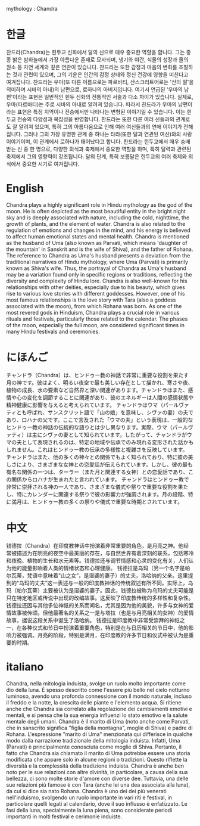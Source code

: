 mythology : Chandra

# 한글

찬드라(Chandra)는 힌두교 신화에서 달의 신으로 매우 중요한 역할을 합니다. 그는 종종 밝은 밤하늘에서 가장 아름다운 존재로 묘사되며, 냉기와 야간, 식물의 성장과 물의 원소 등 자연 세계와 깊은 연관이 있습니다. 찬드라는 또한 감정과 마음의 변화를 조절하는 것과 관련이 있으며, 그의 기운은 인간의 감정 상태와 정신 건강에 영향을 미친다고 여겨집니다.
찬드라는 우마(또 다른 이름으로는 파르바티, 산스크리트어로는 '산의 딸'을 의미하며 시바의 아내)의 남편으로, 로하나의 아버지입니다. 여기서 언급된 '우마의 남편'이라는 표현은 일반적인 힌두 신화의 전통적인 서술과 다소 차이가 있습니다. 실제로, 우마(파르바티)는 주로 시바의 아내로 알려져 있습니다. 따라서 찬드라가 우마의 남편이라는 표현은 특정 지역이나 전승에서만 나타나는 변형된 이야기일 수 있습니다. 이는 힌두교 전승의 다양성과 복잡성을 반영합니다.
찬드라는 또한 다른 여러 신들과의 관계로도 잘 알려져 있으며, 특히 그의 아름다움으로 인해 여러 여신들과의 연애 이야기가 전해집니다. 그러나 그의 가장 유명한 관계 중 하나는 타라(또한 달과 연관된 여신)와의 사랑 이야기이며, 이 관계에서 로하나가 태어났다고 합니다.
찬드라는 힌두교에서 매우 숭배받는 신 중 한 명으로, 다양한 의식과 축제에서 중요한 역할을 하며, 특히 달력과 관련된 축제에서 그의 영향력이 강조됩니다. 달의 단계, 특히 보름달은 힌두교의 여러 축제와 의식에서 중요한 시기로 여겨집니다.

# English

Chandra plays a highly significant role in Hindu mythology as the god of the moon. He is often depicted as the most beautiful entity in the bright night sky and is deeply associated with nature, including the cold, nighttime, the growth of plants, and the element of water. Chandra is also related to the regulation of emotions and changes in the mind, and his energy is believed to affect human emotional states and mental health.
Chandra is mentioned as the husband of Uma (also known as Parvati, which means 'daughter of the mountain' in Sanskrit and is the wife of Shiva), and the father of Rohana. The reference to Chandra as Uma's husband presents a deviation from the traditional narratives of Hindu mythology, where Uma (Parvati) is primarily known as Shiva's wife. Thus, the portrayal of Chandra as Uma's husband may be a variation found only in specific regions or traditions, reflecting the diversity and complexity of Hindu lore.
Chandra is also well-known for his relationships with other deities, especially due to his beauty, which gives rise to various love stories with different goddesses. However, one of his most famous relationships is the love story with Tara (also a goddess associated with the moon), from which Rohana was born.
As one of the most revered gods in Hinduism, Chandra plays a crucial role in various rituals and festivals, particularly those related to the calendar. The phases of the moon, especially the full moon, are considered significant times in many Hindu festivals and ceremonies.

# にほんご

チャンドラ（Chandra）は、ヒンドゥー教の神話で非常に重要な役割を果たす月の神です。彼はよく、明るい夜空で最も美しい存在として描かれ、寒さや夜、植物の成長、水の要素など自然界と深い関連があります。チャンドラはまた、感情や心の変化を調節することに関連があり、彼のエネルギーは人間の感情状態や精神健康に影響を与えると考えられています。
チャンドラはウマ（パールヴァティとも呼ばれ、サンスクリット語で「山の娘」を意味し、シヴァの妻）の夫であり、ロハナの父です。ここで言及された「ウマの夫」という表現は、一般的なヒンドゥー教の神話の伝統的な語りとは少し異なります。実際、ウマ（パールヴァティ）は主にシヴァの妻として知られています。したがって、チャンドラがウマの夫として表現されるのは、特定の地域や伝承でのみ現れる変形された話かもしれません。これはヒンドゥー教の伝承の多様性と複雑さを反映しています。
チャンドラはまた、他の多くの神々との関係でもよく知られており、特に彼の美しさにより、さまざまな女神との恋愛話が伝えられています。しかし、彼の最も有名な関係の一つは、ターラー（また月と関連する女神）との恋愛話であり、この関係からロハナが生まれたと言われています。
チャンドラはヒンドゥー教で非常に崇拝される神の一人であり、さまざまな儀式や祭りで重要な役割を果たし、特にカレンダーに関連する祭りで彼の影響力が強調されます。月の段階、特に満月は、ヒンドゥー教の多くの祭りや儀式で重要な時期とされています。

# 中文

钱德拉（Chandra）在印度教神话中扮演着非常重要的角色，是月亮之神。他经常被描述为在明亮的夜空中最美丽的存在，与自然世界有着深刻的联系，包括寒冷和夜晚、植物的生长和水元素等。钱德拉还与调节情感和心灵的变化有关，人们认为他的能量影响着人类的情绪状态和心理健康。
钱德拉是乌玛（另一个名字是帕尔瓦蒂，梵语中意味着“山之女”，是湿婆的妻子）的丈夫，洛哈纳的父亲。这里提到的“乌玛的丈夫”这一表述与一般的印度教神话的传统叙述有所不同。实际上，乌玛（帕尔瓦蒂）主要被认为是湿婆的妻子。因此，钱德拉被称为乌玛的丈夫可能是只在特定地区或传说中出现的改编故事。这反映了印度教传统的多样性和复杂性。
钱德拉还因与其他多位神祇的关系而闻名，尤其是因为他的美貌，许多与女神的爱情故事被传颂。但他最著名的关系之一是与塔拉（也是与月亮相关的女神）的爱情故事，据说这段关系中诞生了洛哈纳。
钱德拉是印度教中非常受崇拜的神祇之一，在各种仪式和节日中扮演着重要角色，特别是在与日历相关的节日中，他的影响力被强调。月亮的阶段，特别是满月，在印度教的许多节日和仪式中被认为是重要的时期。

# italiano

Chandra, nella mitologia induista, svolge un ruolo molto importante come dio della luna. È spesso descritto come l'essere più bello nel cielo notturno luminoso, avendo una profonda connessione con il mondo naturale, incluso il freddo e la notte, la crescita delle piante e l'elemento acqua. Si ritiene anche che Chandra sia correlato alla regolazione dei cambiamenti emotivi e mentali, e si pensa che la sua energia influenzi lo stato emotivo e la salute mentale degli umani.
Chandra è il marito di Uma (noto anche come Parvati, che in sanscrito significa "figlia della montagna", moglie di Shiva) e padre di Rohana. L'espressione "marito di Uma" menzionata qui differisce in qualche modo dalla narrazione tradizionale della mitologia induista. Infatti, Uma (Parvati) è principalmente conosciuta come moglie di Shiva. Pertanto, il fatto che Chandra sia chiamato il marito di Uma potrebbe essere una storia modificata che appare solo in alcune regioni o tradizioni. Questo riflette la diversità e la complessità della tradizione induista.
Chandra è anche ben noto per le sue relazioni con altre divinità, in particolare, a causa della sua bellezza, ci sono molte storie d'amore con diverse dee. Tuttavia, una delle sue relazioni più famose è con Tara (anche lei una dea associata alla luna), da cui si dice sia nato Rohana.
Chandra è uno dei dei più venerati nell'induismo, svolgendo un ruolo importante in vari riti e festival, in particolare quelli legati al calendario, dove il suo influsso è enfatizzato. Le fasi della luna, specialmente la luna piena, sono considerate periodi importanti in molti festival e cerimonie induiste.
